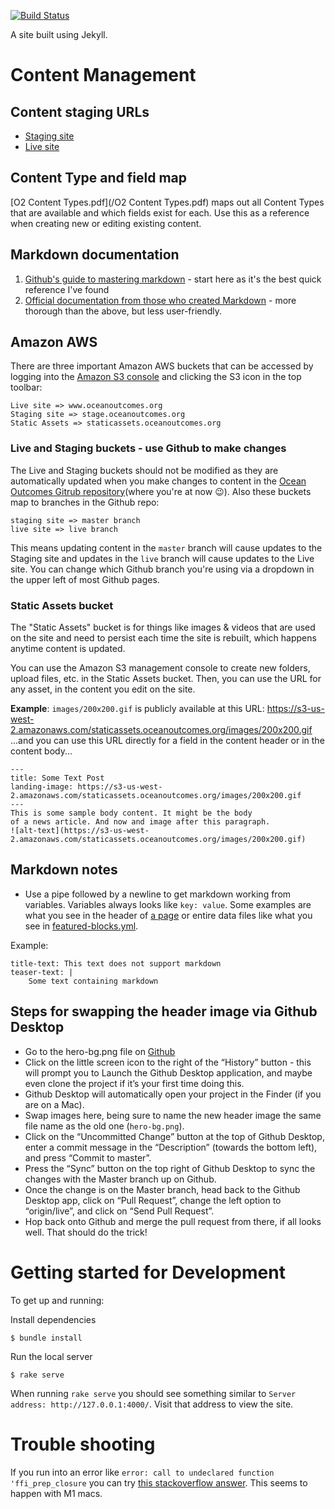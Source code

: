 [![Build Status](https://travis-ci.org/thinkshout/ocean-outcomes.svg)](https://travis-ci.org/thinkshout/ocean-outcomes)

A site built using Jekyll.

# Content Management
## Content staging URLs
* [Staging site](https://stage.oceanoutcomes.org.s3-website-us-east-1.amazonaws.com/)
* [Live site](https://www.oceanoutcomes.org.s3-website-us-east-1.amazonaws.com/)

## Content Type and field map
[O2 Content Types.pdf](/O2 Content Types.pdf) maps out all Content Types that are available and which fields exist for each. Use this as a reference when creating new or editing existing content.

## Markdown documentation
1. [Github's guide to mastering markdown](https://guides.github.com/features/mastering-markdown/) - start here as it's the best quick reference I've found
2. [Official documentation from those who created Markdown](http://daringfireball.net/projects/markdown/syntax) - more thorough than the above, but less user-friendly.

## Amazon AWS
There are three important Amazon AWS buckets that can be accessed by logging into the [Amazon S3 console](https://console.aws.amazon.com/s3/home?region=us-west-2) and clicking the S3 icon in the top toolbar:
```
Live site => www.oceanoutcomes.org
Staging site => stage.oceanoutcomes.org
Static Assets => staticassets.oceanoutcomes.org
```
### Live and Staging buckets - use Github to make changes
The Live and Staging buckets should not be modified as they are automatically updated when you make changes to content in the [Ocean Outcomes Gitrub repository](https://github.com/thinkshout/ocean-outcomes)(where you're at now :wink:). Also these buckets map to branches in the Github repo:

```
staging site => master branch
live site => live branch
```

This means updating content in the  ```master``` branch will cause updates to the Staging site and updates in the ```live``` branch will cause updates to the Live site. You can change which Github branch you're using via a dropdown in the upper left of most Github pages.

### Static Assets bucket

The "Static Assets" bucket is for things like images & videos that are used on the site and need to persist each time the site is rebuilt, which happens anytime content is updated.

You can use the Amazon S3 management console to create new folders, upload files, etc. in the Static Assets bucket. Then, you can use the URL for any asset, in the content you edit on the site.

**Example**:
```images/200x200.gif``` is publicly available at this URL: https://s3-us-west-2.amazonaws.com/staticassets.oceanoutcomes.org/images/200x200.gif
...and you can use this URL directly for a field in the content header or in the content body...
```
---
title: Some Text Post
landing-image: https://s3-us-west-2.amazonaws.com/staticassets.oceanoutcomes.org/images/200x200.gif
---
This is some sample body content. It might be the body
of a news article. And now and image after this paragraph.
![alt-text](https://s3-us-west-2.amazonaws.com/staticassets.oceanoutcomes.org/images/200x200.gif)
```

## Markdown notes
* Use a pipe followed by a newline to get markdown working from variables. Variables always looks like ```key: value```. Some examples are what you see in the header of [a page](who-we-are/index.md) or entire data files like what you see in [featured-blocks.yml](_data/featured-blocks.yml).

Example:
```
title-text: This text does not support markdown
teaser-text: |
	Some text containing markdown
```

## Steps for swapping the header image via Github Desktop

* Go to the hero-bg.png file on [Github](https://github.com/thinkshout/ocean-outcomes/blob/master/assets/images/hero-bg.png)
* Click on the little screen icon to the right of the “History” button - this will prompt you to Launch the Github Desktop application, and maybe even clone the project if it’s your first time doing this.
* Github Desktop will automatically open your project in the Finder (if you are on a Mac).
* Swap images here, being sure to name the new header image the same file name as the old one (`hero-bg.png`).
* Click on the “Uncommitted Change” button at the top of Github Desktop, enter a commit message in the “Description” (towards the bottom left), and press “Commit to master”.
* Press the “Sync” button on the top right of Github Desktop to sync the changes with the Master branch up on Github.
* Once the change is on the Master branch, head back to the Github Desktop app, click on “Pull Request”, change the left option to “origin/live”, and click on “Send Pull Request”.
* Hop back onto Github and merge the pull request from there, if all looks well. That should do the trick!


# Getting started for Development
To get up and running:

Install dependencies

```shell
$ bundle install
```

Run the local server
```shell
$ rake serve
```

When running `rake serve` you should see something similar to `Server address: http://127.0.0.1:4000/`. Visit that address to view the site.

# Trouble shooting

If you run into an error like `error: call to undeclared function 'ffi_prep_closure` you can try [this stackoverflow answer](https://github.com/ffi/ffi/issues/869#issuecomment-810890178). This seems to happen with M1 macs.